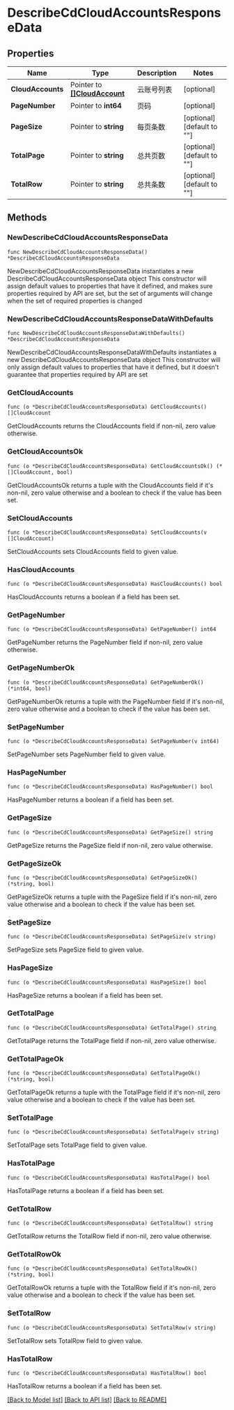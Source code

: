 # DescribeCdCloudAccountsResponseData

## Properties

Name | Type | Description | Notes
------------ | ------------- | ------------- | -------------
**CloudAccounts** | Pointer to [**[]CloudAccount**](CloudAccount.md) | 云账号列表 | [optional] 
**PageNumber** | Pointer to **int64** | 页码 | [optional] 
**PageSize** | Pointer to **string** | 每页条数 | [optional] [default to ""]
**TotalPage** | Pointer to **string** | 总共页数 | [optional] [default to ""]
**TotalRow** | Pointer to **string** |  总共条数 | [optional] [default to ""]

## Methods

### NewDescribeCdCloudAccountsResponseData

`func NewDescribeCdCloudAccountsResponseData() *DescribeCdCloudAccountsResponseData`

NewDescribeCdCloudAccountsResponseData instantiates a new DescribeCdCloudAccountsResponseData object
This constructor will assign default values to properties that have it defined,
and makes sure properties required by API are set, but the set of arguments
will change when the set of required properties is changed

### NewDescribeCdCloudAccountsResponseDataWithDefaults

`func NewDescribeCdCloudAccountsResponseDataWithDefaults() *DescribeCdCloudAccountsResponseData`

NewDescribeCdCloudAccountsResponseDataWithDefaults instantiates a new DescribeCdCloudAccountsResponseData object
This constructor will only assign default values to properties that have it defined,
but it doesn't guarantee that properties required by API are set

### GetCloudAccounts

`func (o *DescribeCdCloudAccountsResponseData) GetCloudAccounts() []CloudAccount`

GetCloudAccounts returns the CloudAccounts field if non-nil, zero value otherwise.

### GetCloudAccountsOk

`func (o *DescribeCdCloudAccountsResponseData) GetCloudAccountsOk() (*[]CloudAccount, bool)`

GetCloudAccountsOk returns a tuple with the CloudAccounts field if it's non-nil, zero value otherwise
and a boolean to check if the value has been set.

### SetCloudAccounts

`func (o *DescribeCdCloudAccountsResponseData) SetCloudAccounts(v []CloudAccount)`

SetCloudAccounts sets CloudAccounts field to given value.

### HasCloudAccounts

`func (o *DescribeCdCloudAccountsResponseData) HasCloudAccounts() bool`

HasCloudAccounts returns a boolean if a field has been set.

### GetPageNumber

`func (o *DescribeCdCloudAccountsResponseData) GetPageNumber() int64`

GetPageNumber returns the PageNumber field if non-nil, zero value otherwise.

### GetPageNumberOk

`func (o *DescribeCdCloudAccountsResponseData) GetPageNumberOk() (*int64, bool)`

GetPageNumberOk returns a tuple with the PageNumber field if it's non-nil, zero value otherwise
and a boolean to check if the value has been set.

### SetPageNumber

`func (o *DescribeCdCloudAccountsResponseData) SetPageNumber(v int64)`

SetPageNumber sets PageNumber field to given value.

### HasPageNumber

`func (o *DescribeCdCloudAccountsResponseData) HasPageNumber() bool`

HasPageNumber returns a boolean if a field has been set.

### GetPageSize

`func (o *DescribeCdCloudAccountsResponseData) GetPageSize() string`

GetPageSize returns the PageSize field if non-nil, zero value otherwise.

### GetPageSizeOk

`func (o *DescribeCdCloudAccountsResponseData) GetPageSizeOk() (*string, bool)`

GetPageSizeOk returns a tuple with the PageSize field if it's non-nil, zero value otherwise
and a boolean to check if the value has been set.

### SetPageSize

`func (o *DescribeCdCloudAccountsResponseData) SetPageSize(v string)`

SetPageSize sets PageSize field to given value.

### HasPageSize

`func (o *DescribeCdCloudAccountsResponseData) HasPageSize() bool`

HasPageSize returns a boolean if a field has been set.

### GetTotalPage

`func (o *DescribeCdCloudAccountsResponseData) GetTotalPage() string`

GetTotalPage returns the TotalPage field if non-nil, zero value otherwise.

### GetTotalPageOk

`func (o *DescribeCdCloudAccountsResponseData) GetTotalPageOk() (*string, bool)`

GetTotalPageOk returns a tuple with the TotalPage field if it's non-nil, zero value otherwise
and a boolean to check if the value has been set.

### SetTotalPage

`func (o *DescribeCdCloudAccountsResponseData) SetTotalPage(v string)`

SetTotalPage sets TotalPage field to given value.

### HasTotalPage

`func (o *DescribeCdCloudAccountsResponseData) HasTotalPage() bool`

HasTotalPage returns a boolean if a field has been set.

### GetTotalRow

`func (o *DescribeCdCloudAccountsResponseData) GetTotalRow() string`

GetTotalRow returns the TotalRow field if non-nil, zero value otherwise.

### GetTotalRowOk

`func (o *DescribeCdCloudAccountsResponseData) GetTotalRowOk() (*string, bool)`

GetTotalRowOk returns a tuple with the TotalRow field if it's non-nil, zero value otherwise
and a boolean to check if the value has been set.

### SetTotalRow

`func (o *DescribeCdCloudAccountsResponseData) SetTotalRow(v string)`

SetTotalRow sets TotalRow field to given value.

### HasTotalRow

`func (o *DescribeCdCloudAccountsResponseData) HasTotalRow() bool`

HasTotalRow returns a boolean if a field has been set.


[[Back to Model list]](../README.md#documentation-for-models) [[Back to API list]](../README.md#documentation-for-api-endpoints) [[Back to README]](../README.md)


